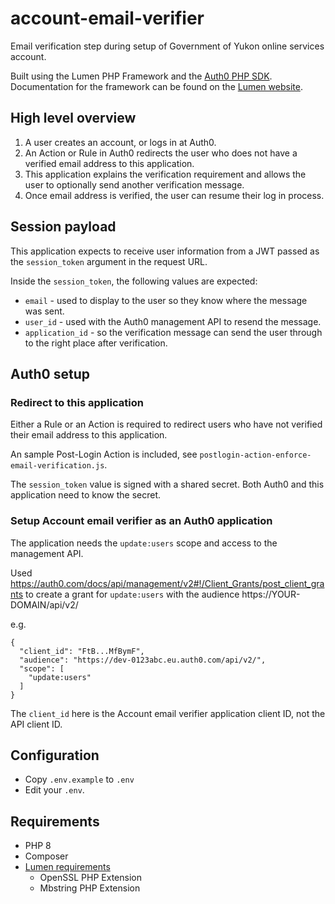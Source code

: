 # account-email-verifier

Email verification step during setup of Government of Yukon online services account.

Built using the Lumen PHP Framework and the [Auth0 PHP SDK](https://github.com/auth0/Auth0-PHP). Documentation for the framework can be found on the [Lumen website](https://lumen.laravel.com/docs).

## High level overview

1. A user creates an account, or logs in at Auth0.
2. An Action or Rule in Auth0 redirects the user who does not have a verified email address to this application.
3. This application explains the verification requirement and allows the user to optionally send another verification message.
4. Once email address is verified, the user can resume their log in process.

## Session payload

This application expects to receive user information from a JWT passed as the `session_token` argument in the request URL.

Inside the `session_token`, the following values are expected:

- `email` - used to display to the user so they know where the message was sent.
- `user_id` - used with the Auth0 management API to resend the message.
- `application_id` - so the verification message can send the user through to the right place after verification.

## Auth0 setup

### Redirect to this application

Either a Rule or an Action is required to redirect users who have not verified their email address to this application.

An sample Post-Login Action is included, see `postlogin-action-enforce-email-verification.js`.

The `session_token` value is signed with a shared secret. Both Auth0 and this application need to know the secret.

### Setup Account email verifier as an Auth0 application

The application needs the `update:users` scope and access to the management API.

Used https://auth0.com/docs/api/management/v2#!/Client_Grants/post_client_grants to create a grant for `update:users` with the audience https://YOUR-DOMAIN/api/v2/

e.g.
```
{
  "client_id": "FtB...MfBymF",
  "audience": "https://dev-0123abc.eu.auth0.com/api/v2/",
  "scope": [
    "update:users"
  ]
}
```

The `client_id` here is the Account email verifier application client ID, not the API client ID.

## Configuration

- Copy `.env.example` to `.env`
- Edit your `.env`.

## Requirements

- PHP 8
- Composer
- [Lumen requirements](https://lumen.laravel.com/docs/8.x/installation#server-requirements)
  - OpenSSL PHP Extension
  - Mbstring PHP Extension